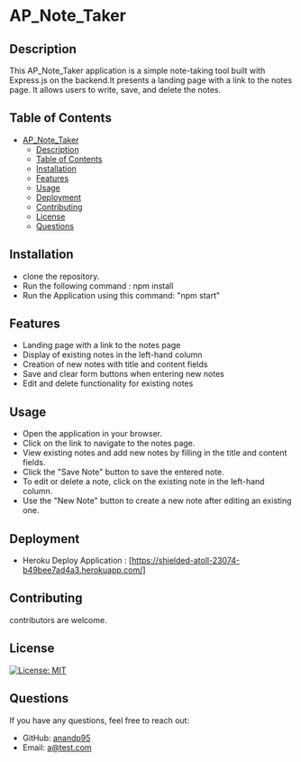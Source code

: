 # AP_Note_Taker

## Description 

This  AP_Note_Taker application is a simple note-taking tool built with Express.js on the backend.It presents a landing page with a link to the notes page.  It allows users to write, save, and delete the notes. 

## Table of Contents

- [AP\_Note\_Taker](#ap_note_taker)
  - [Description](#description)
  - [Table of Contents](#table-of-contents)
  - [Installation](#installation)
  - [Features](#features)
  - [Usage](#usage)
  - [Deployment](#deployment)
  - [Contributing](#contributing)
  - [License](#license)
  - [Questions](#questions)


## Installation

* clone the repository.
* Run the following command : npm install   
* Run the Application using this command: "npm start"
  

## Features

* Landing page with a link to the notes page
* Display of existing notes in the left-hand column
* Creation of new notes with title and content fields
* Save and clear form buttons when entering new notes
* Edit and delete functionality for existing notes


## Usage

* Open the application in your browser.
* Click on the link to navigate to the notes page.
* View existing notes and add new notes by filling in the title and content fields.
* Click the "Save Note" button to save the entered note.
* To edit or delete a note, click on the existing note in the left-hand column.
* Use the "New Note" button to create a new note after editing an existing one.


## Deployment

* Heroku Deploy Application : 
 [https://shielded-atoll-23074-b49bee7ad4a3.herokuapp.com/]

  
## Contributing
  
  contributors are welcome.


## License
  
 

  [![License: MIT](https://img.shields.io/badge/License-MIT-yellow.svg)](https://opensource.org/licenses/MIT)

 

  ## Questions
  
  If you have any questions, feel free to reach out:
  
  - GitHub: [anandp95](https://github.com/anandp95)
  - Email: [a@test.com](mailto:a@test.com)







